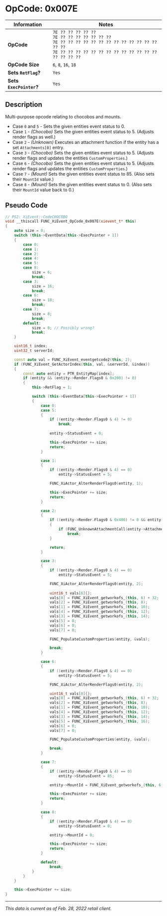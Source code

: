 # OpCode: 0x007E

| Information               | Notes |
|---                        |---    |
| **OpCode**                | `7E ?? ?? ?? ?? ??` <br> `7E ?? ?? ?? ?? ?? ?? ??` <br> `7E ?? ?? ?? ?? ?? ?? ?? ?? ?? ?? ?? ?? ?? ?? ??` <br> `7E ?? ?? ?? ?? ?? ?? ?? ?? ?? ?? ?? ?? ?? ?? ?? ?? ??` |
| **OpCode Size**           | `6`, `8`, `16`, `18` |
| **Sets `RetFlag`?**       | `Yes` |
| **Sets `ExecPointer`?**   | `Yes` |

## Description

Multi-purpose opcode relating to chocobos and mounts.

  * Case `0` and `5` - Sets the given entities event status to 0.
  * Case `1` - _(Chocobo)_ Sets the given entities event status to 5. (Adjusts render flags as well.)
  * Case `2` - _(Unknown)_ Executes an attachment function if the entity has a set `Attachments[0]` entry.
  * Case `3` - _(Chocobo)_ Sets the given entities event status to 5. (Adjusts render flags and updates the entities `CustomProperties`.)
  * Case `6` - _(Chocobo)_ Sets the given entities event status to 5. (Adjusts render flags and updates the entities `CustomProperties`.)
  * Case `7` - _(Mount)_ Sets the given entities event status to 85. (Also sets their `MountId` value.)
  * Case `8` - _(Mount)_ Sets the given entities event status to 0. (Also sets their `MountId` value back to 0.)

## Pseudo Code

```cpp
// PS2: XiEvent::CodeCHOCOBO
void __thiscall FUNC_XiEvent_OpCode_0x007E(xievent_t* this)
{
    auto size = 0;
    switch (this->EventData[this->ExecPointer + 1])
    {
        case 0:
        case 1:
        case 2:
        case 4:
        case 5:
        case 8:
            size = 6;
            break;
        case 3:
            size = 16;
            break;
        case 6:
            size = 18;
            break;
        case 7:
            size = 8;
            break;
        default:
            size = 0; // Possibly wrong?
            break;
    }

    uint16_t index;
    uint32_t serverId;

    const auto val = FUNC_XiEvent_eventgetcode2(this, 2);
    if (FUNC_XiEvent_GetActorIndex(this, val, &serverId, &index))
    {
        const auto entity = PTR_EntityMap[index];
        if (entity && (entity->Render.Flags0 & 0x200) != 0)
        {
            this->RetFlag = 1;

            switch (this->EventData[this->ExecPointer + 1])
            {
                case 0:
                case 5:
                {
                    if ((entity->Render.Flags0 & 4) != 0)
                        break;
                    
                    entity->StatusEvent = 0;

                    this->ExecPointer += size;
                    return;
                }

                case 1:
                {
                    if ((entity->Render.Flags0 & 4) == 0)
                        entity->StatusEvent = 5;

                    FUNC_XiActor_AlterRenderFlags0(entity, 1);

                    this->ExecPointer += size;
                    return;
                }

                case 2:
                {
                    if ((entity->Render.Flags0 & 0x400) != 0 && entity->Attachments[0])
                    {
                        if (FUNC_UnknownAttachmentCall(entity->Attachments[0]))
                            break;
                    }

                    return;
                }

                case 3:
                {
                    if ((entity->Render.Flags0 & 4) == 0)
                        entity->StatusEvent = 5;

                    FUNC_XiActor_AlterRenderFlags0(entity, 2);
                    
                    uint16_t vals[6]{};
                    vals[0] = FUNC_XiEvent_getworkofs_(this, 6) + 32;
                    vals[2] = FUNC_XiEvent_getworkofs_(this, 8);
                    vals[1] = FUNC_XiEvent_getworkofs_(this, 10);
                    vals[4] = FUNC_XiEvent_getworkofs_(this, 12);
                    vals[3] = FUNC_XiEvent_getworkofs_(this, 14);
                    vals[5] = 0;
                    vals[6] = 0;
                    vals[7] = 0;

                    FUNC_PopulateCustomProperties(entity, &vals);

                    break;
                }

                case 6:
                {
                    if ((entity->Render.Flags0 & 4) == 0)
                        entity->StatusEvent = 5;

                    FUNC_XiActor_AlterRenderFlags0(entity, 2);

                    uint16_t vals[8]{};
                    vals[0] = FUNC_XiEvent_getworkofs_(this, 6) + 32;
                    vals[2] = FUNC_XiEvent_getworkofs_(this, 8);
                    vals[1] = FUNC_XiEvent_getworkofs_(this, 10);
                    vals[4] = FUNC_XiEvent_getworkofs_(this, 12);
                    vals[3] = FUNC_XiEvent_getworkofs_(this, 14);
                    vals[5] = FUNC_XiEvent_getworkofs_(this, 16);
                    vals[6] = 0;
                    vals[7] = 0;

                    FUNC_PopulateCustomProperties(entity, &vals);

                    break;
                }

                case 7:
                {
                    if ((entity->Render.Flags0 & 4) == 0)
                        entity->StatusEvent = 85;

                    entity->MountId = FUNC_XiEvent_getworkofs_(this, 6) + 1;

                    this->ExecPointer += size;
                    return;
                }

                case 8:
                {
                    if ((entity->Render.Flags0 & 4) == 0)
                        entity->StatusEvent = 0;

                    entity->MountId = 0;

                    this->ExecPointer += size;
                    return;
                }

                default:
                    break;
            }
        }
    }

    this->ExecPointer += size;
}
```

---

_This data is current as of Feb. 28, 2022 retail client._